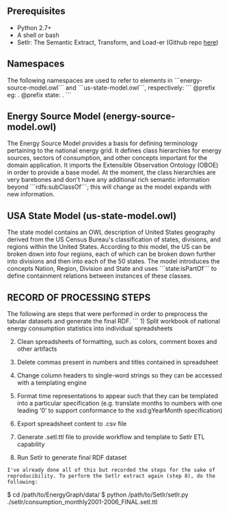 <h2>Prerequisites</h2>
<ul>
<li>Python 2.7+</li>
<li>A shell or bash</li>
<li>Setlr: The Semantic Extract, Transform, and Load-er (Github repo <a href=https://github.com/tetherless-world/setlr>here</a>)
</ul>

<h2>Namespaces</h2>
The following namespaces are used to refer to elements in ```energy-source-model.owl``` and ```us-state-model.owl```, respectively:
```
@prefix eg:  <http://www.semanticweb.org/energysources/> .
@prefix state: <http://www.semanticweb.org/us-state-model/> .
```
<h2>Energy Source Model (energy-source-model.owl)</h2>
The Energy Source Model provides a basis for defining terminology pertaining to the national energy grid. It defines class hierarchies for energy sources, sectors of consumption, and other concepts important for the domain application. It imports the Extensible Observation Ontology (OBOE) in order to provide a base model. At the moment, the class hierarchies are very barebones and don't have any additional rich semantic information beyond ```rdfs:subClassOf```; this will change as the model expands with new information.


<h2>USA State Model (us-state-model.owl)</h2>
The state model contains an OWL description of United States geography derived from the US Census Bureau's classification of states, divisions, and regions within the United States. According to this model, the US can be broken down into four regions, each of which can be broken down further into divisions and then into each of the 50 states. The model introduces the concepts Nation, Region, Division and State and uses ```state:isPartOf``` to define containment relations between instances of these classes.

<h2>RECORD OF PROCESSING STEPS</h2>
The following are steps that were performed in order to preprocess the tabular datasets and generate the final RDF.
```
1) Split workbook of national energy consumption statistics into individual spreadsheets

2) Clean spreadsheets of formatting, such as colors, comment boxes and other artifacts

3) Delete commas present in numbers and titles contained in spreadsheet

4) Change column headers to single-word strings so they can be accessed with a templating engine

5) Format time representations to appear such that they can be templated into a particular specification (e.g. translate months to numbers with one leading ‘0’ to support conformance to the xsd:gYearMonth specification)

6) Export spreadsheet content to .csv file

7) Generate .setl.ttl file to provide workflow and template to Setlr ETL capability

8) Run Setlr to generate final RDF dataset
```
I've already done all of this but recorded the steps for the sake of reproducibility. To perform the Setlr extract again (step 8), do the following:

```
$ cd /path/to/EnergyGraph/data/
$ python /path/to/Setlr/setlr.py ./setlr/consumption_monthly2001-2006_FINAL.setl.ttl
```
